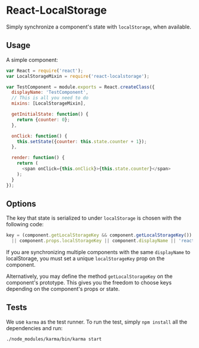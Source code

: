 React-LocalStorage
==================

Simply synchronize a component's state with `localStorage`, when available.

Usage
-----

A simple component:

```javascript
var React = require('react');
var LocalStorageMixin = require('react-localstorage');

var TestComponent = module.exports = React.createClass({
  displayName: 'TestComponent',
  // This is all you need to do
  mixins: [LocalStorageMixin],

  getInitialState: function() {
    return {counter: 0};
  },

  onClick: function() {
    this.setState({counter: this.state.counter + 1});
  },

  render: function() {
    return (
      <span onClick={this.onClick}>{this.state.counter}</span>
    );
  }
});
```

Options
-------

The key that state is serialized to under `localStorage` is chosen with the following code:

```javascript
key = (component.getLocalStorageKey && component.getLocalStorageKey()) 
  || component.props.localStorageKey || component.displayName || 'react-localstorage';
```

If you are synchronizing multiple components with the same `displayName` to localStorage,
you must set a unique `localStorageKey` prop on the component.

Alternatively, you may define the method `getLocalStorageKey` on the component's prototype.
This gives you the freedom to choose keys depending on the component's props or state.


Tests
------

We use `karma` as the test runner. To run the test, simply `npm install` all the dependencies and run:

```bash
./node_modules/karma/bin/karma start
```

